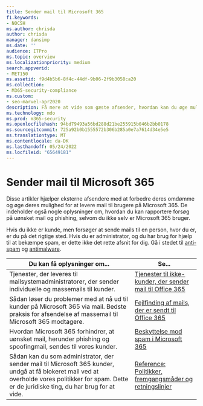 ```yaml
---
title: Sender mail til Microsoft 365
f1.keywords:
- NOCSH
ms.author: chrisda
author: chrisda
manager: dansimp
ms.date: ''
audience: ITPro
ms.topic: overview
ms.localizationpriority: medium
search.appverid:
- MET150
ms.assetid: f9d4b5b6-8f4c-44df-9b06-2f9b3058ca20
ms.collection:
- M365-security-compliance
ms.custom:
- seo-marvel-apr2020
description: Få mere at vide som gæste afsender, hvordan kan du øge muligheden for at levere mail til brugere i Microsoft 365. Få også mere at vide om, hvordan du rapporterer uønsket mail & phishing-forsøg som gæst.
ms.technology: mdo
ms.prod: m365-security
ms.openlocfilehash: 94bd79493a56bd288d21be255915b046b2bb0178
ms.sourcegitcommit: 725a92b0b1555572b306b285a0e7a7614d34e5e5
ms.translationtype: MT
ms.contentlocale: da-DK
ms.lasthandoff: 05/24/2022
ms.locfileid: "65649181"
---
```

# <a name="sending-mail-to-microsoft-365"></a>Sender mail til Microsoft 365

Disse artikler hjælper eksterne afsendere med at forbedre deres omdømme og øge deres mulighed for at levere mail til brugere på Microsoft 365. De indeholder også nogle oplysninger om, hvordan du kan rapportere forsøg på uønsket mail og phishing, selvom du ikke selv er Microsoft 365 bruger.

Hvis du ikke er kunde, men forsøger at sende mails til en person, hvor du er, er du på det rigtige sted. Hvis du er administrator, og du har brug for hjælp til at bekæmpe spam, er dette ikke det rette afsnit for dig. Gå i stedet til [anti-spam](anti-spam-protection.md) og [antimalware](anti-malware-protection.md).

|Du kan få oplysninger om...|Se...|
|---|---|
|Tjenester, der leveres til mailsystemadministratorer, der sender individuelle og massemails til kunder.|[Tjenester til ikke-kunder, der sender mail til Office 365](services-for-non-customers.md)|
|Sådan løser du problemer med at nå ud til kunder på Microsoft 365 via mail. Bedste praksis for afsendelse af massemail til Microsoft 365 modtagere.|[Fejlfinding af mails, der er sendt til Office 365](troubleshooting-mail-sent-to-office-365.md)|
|Hvordan Microsoft 365 forhindrer, at uønsket mail, herunder phishing og spoofingmail, sendes til vores kunder.|[Beskyttelse mod spam i Microsoft 365](anti-spam-protection.md)|
|Sådan kan du som administrator, der sender mail til Microsoft 365 kunder, undgå at få blokeret mail ved at overholde vores politikker for spam. Dette er de juridiske ting, du har brug for at vide.|[Reference: Politikker, fremgangsmåder og retningslinjer](reference-policies-practices-and-guidelines.md)|
